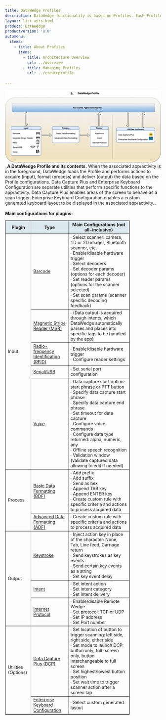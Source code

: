 ```yaml
---
title: DataWedge Profiles
description: DataWedge functionality is based on Profiles. Each Profile contains options, also known as plug-ins, for determining how the data is acquired (input), processed (data formatting) and delivered to the app (output). A single Profile can be associated with one or more activities or apps. However, an activity or app can be associated only to a single Profile. In addition to the core functionality with Input, Processing, and Output, optional Profile specific configuration settings are categorized under Utilities, which can be associated with apps or controlled at runtime. Details about functionality and usage of each of the Input, Processing, Output and Utilities options can be found in the links below. By default, Profile0 is provided as a generic Profile that can take effect for foreground apps that have not yet been associated to any Profiles. This provides the ability to quickly acquire data prior to taking action on setting any configurations. For more information about how Profiles work, see the Architecture Overview page.
layout: list-apis.html
product: DataWedge
productversion: '8.0'
automenu:
  items:
    - title: About Profiles
      items:
        - title: Architecture Overview
          url: ../overview
        - title: Managing Profiles
          url: ../createprofile

---
```

<!--  // Commented out from section above
    - title: Input
      items:
        - title: Barcode
          url: ../input/barcode
        - title: Mag-stripe Reader (MSR) 
          url: ../input/msr
        - title: Radio-frequency Identification (RFID) 
          url: ../input/rfid
        - title: Serial/USB Port
          url: ../input/serial
        - title: SimulScan
          url: ../input/simulscan
        - title: Voice
          url: ../input/voice
    - title: Processing
      items:
        - title: Advanced Data Formatting (ADF)
          url: ../process/adf
        - title: Basic Data Formatting (BDF) 
          url: ../process/bdf
    - title: Output
      items:
        - title: Intent
          url: ../output/intent
        - title: Internet Protocol (IP)
          url: ../output/ip
        - title: Keystroke
          url: ../output/keystroke

    - title: Utilities
      items:
        - title: Data Capture Plus (DCP)
          url: ../input/dcp
        - title: Enterprise Keyboard Configuration
          url: ../utilities/ekb
-->

<img src="./dw_profile.png" />
_<b>A DataWedge Profile and its contents.</b> When the associated app/activity is in the foreground, DataWedge loads the Profile and performs actions to acquire (input), format (process) and deliver (output) the data based on the Profile configurations. Data Capture Plus and Enterprise Keyboard Configuration are separate utilities that perform specific functions to the app/activity. Data Capture Plus enables areas of the screen to behave as a scan trigger. Enterprise Keyboard Configuration enables a custom generated keyboard layout to be displayed in the associated app/activity._
<br/>
<br/>
<b>Main configurations for plugins:</b>
<table class="facelift" align="center" style="width:80%" border="1" padding="5px">
  <tr bgcolor="#dce8ef">
    <th>Plugin</th>
    <th>Type</th>
    <th>Main Configurations (not all-inclusive)</th>
  </tr>

  <tr>
    <td rowspan="5">Input</td>
    <td><a href="../input/barcode">Barcode</a></td>
	  <td>∙ Select scanner: camera, 1D or 2D imager, Bluetooth scanner, etc.<br>∙ Enable/disable hardware trigger<br>∙ Select decoders<br>∙ Set decoder params (options for each decoder)<br>∙ Set reader params (options for the scanner selected)<br>∙ Set scan params (scanner specific decoding feedback)</td>
  </tr>
  
  <tr>
    <td><a href="../input/msr">Magnetic Stripe Reader (MSR)</a></td>
	  <td>∙ (Data output is acquired through intents, which DataWedge automatically parses and places into specific tags to be handled by the app)</td>
  </tr>

  <tr>
    <td><a href="../input/rfid">Radio-frequency Identification (RFID)</a></td>
	  <td>∙ Enable/disable hardware trigger<br>∙ Configure reader settings</td>
  </tr>

  <tr>
    <td><a href="../input/serial">Serial/USB</a></td>
	  <td>∙ Set serial port configuration</td>
  </tr>

  <tr>
    <td><a href="../input/voice">Voice</a></td>
	  <td>∙ Data capture start option: start phrase or PTT button<br>∙ Specify data capture start phrase<br>∙ Specify data capture end phrase<br>∙ Set timeout for data capture<br>∙ Configure voice commands<br>∙ Configure data type returned: alpha, numeric, any<br>∙ Offline speech recognition<br>∙ Validation window (validate captured data allowing to edit if needed)</td>
  </tr>

  <tr>
    <td rowspan="2">Process</td>
    <td><a href="../process/bdf">Basic Data Formatting (BDF)</a></td>
	  <td>∙ Add prefix<br>∙ Add suffix<br>∙ Send as hex<br>∙ Append TAB key<br>∙ Append ENTER key<br>∙ Create custom rule with specific criteria and actions to process acquired data</td>
  </tr>

  <tr>
    <td><a href="../process/bdf">Advanced Data Formatting (ADF)</a></td>
	  <td>∙ Create custom rule with specific criteria and actions to process acquired data</td>
  </tr>

  <tr>
    <td rowspan="3">Output</td>
    <td><a href="../output/keystroke">Keystroke</a></td>
	  <td>∙ Inject action key in place of the character: None, Tab, Line feed, Carriage return<br>∙ Send keystrokes as key events<br>∙ Send certain key events as a string<br>∙ Set key event delay</td>
  </tr>

  <tr>
    <td><a href="../output/intent">Intent</a></td>
	  <td>∙ Set intent action<br>∙ Set intent category<br>∙ Set intent delivery</td>
  </tr>

  <tr>
    <td><a href="../output/ip">Internet Protocol</a></td>
	  <td>∙ Enable/disable Remote Wedge<br>∙ Set protocol: TCP or UDP<br>∙ Set IP address<br>∙ Set Port number</td>
  </tr>

<tr>
    <td rowspan="2">Utilities (Options)</td>
    <td><a href="../input/dcp">Data Capture Plus (DCP)</a></td>
	  <td>∙ Set location of button to trigger scanning: left side, right side, either side<br>∙ Set mode to launch DCP: button only, full-screen only, button interchangeable to full screen<br>∙ Set highest/lowest button position<br>∙ Set wait time to trigger scanner action after a screen tap</td>
  </tr>

  <tr>
    <td><a href="../utilities/ekb">Enterprise Keyboard Configuration</a></td>
	  <td>∙ Select custom generated layout</td>
  </tr>
</table>